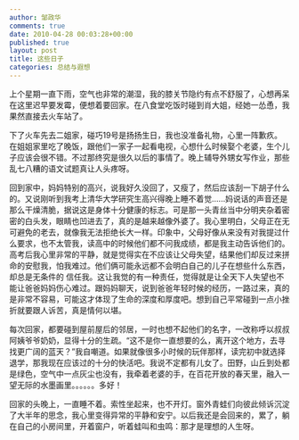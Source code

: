 ```yaml
---
author: 邹政华
comments: true
date: 2010-04-28 00:03:28+00:00
published: true
layout: post
title: 这些日子
categories: 总结与遐想
---
```



上个星期一直下雨，空气也非常的潮湿，我的膝关节隐约有点不舒服了，心想再呆在这里迟早要发霉，便想着要回家。在八食堂吃饭时碰到肖大姐，经她一怂恿，我果然直接去火车站了。


下了火车先去二姐家，碰巧19号是扬扬生日，我也没准备礼物，心里一阵歉疚。在姐姐家里吃了晚饭，跟他们一家子一起看电视，心想什么时候娶个老婆，生个儿子应该会很不错。不过那终究是很久以后的事情了。晚上辅导外甥女写作业，那些乱七八糟的语文试题真让人头疼呀。


回到家中，妈妈特别的高兴，说我好久没回了，又瘦了，然后应该刮一下胡子什么的。又说刚听到我考上清华大学研究生高兴得晚上睡不着觉......妈说话的声音还是那么干燥清脆，据说这是身体十分健康的标志。可是那一头青丝当中分明夹杂着密密的白头发，眼睛也凹进去了，真的是越来越像外婆了。我心里明白，父母正在无可避免的老去，就像我无法拒绝长大一样。印象中，父母好像从来没有对我提过什么要求，也不太管我，读高中的时候他们都不问我成绩，都是我主动告诉他们的。高考后我心里非常的平静，就是觉得实在不应该让父母失望，结果他们却反过来拼命的安慰我，怕我难过。他们俩可能永远都不会明白自己的儿子在想些什么东西，却总是无条件的 信任我。这让我觉的有一种责任，觉得就是让全天下人失望也不能让爸爸妈妈伤心难过。跟妈妈聊天，说到爸爸年轻时候的经历，一路过来，真的是非常不容易，可能这才体现了生命的深度和厚度吧。想到自己平常碰到一点小挫折就要跟人诉苦，真是情何以堪。


每次回家，都要碰到屋前屋后的邻居，一时也想不起他们的名字，一改称呼以叔叔阿姨爷爷奶奶，显得十分的生疏。“这不是你一直想要的么，离开这个地方，去寻找更广阔的蓝天？”我自嘲道。如果就像很多小时候的玩伴那样，读完初中就选择退学，那我现在应该过的十分的快活吧。我说不定都有儿女了。田野，山丘到处都是绿色，空气中一点灰尘也没有，我牵着老婆的手，在百花开放的春天里，融入一望无际的水墨画里。。。。。。多好！


回家的头晚上，一直睡不着。索性坐起来，也不开灯。窗外青蛙们向彼此倾诉沉淀了大半年的思念，我心里变得异常的平静和安宁。以后我还是会回来的，累了，躺在自己的小房间里，开着窗户，听着蛙叫和虫鸣：那才是理想的人生呀。